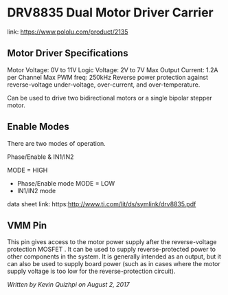 # DRV8835 Dual Motor Driver Carrier

link: https://www.pololu.com/product/2135

## Motor Driver Specifications

Motor Voltage: 0V to 11V
Logic Voltage: 2V to 7V
Max Output Current: 1.2A per Channel 
Max PWM freq: 250kHz
Reverse power protection against reverse-voltage
under-voltage, over-current, and over-temperature.

Can be used to drive two bidirectional motors or
a single bipolar stepper motor.

## Enable Modes

There are two modes of operation.

Phase/Enable & IN1/IN2

MODE = HIGH
-  Phase/Enable mode
MODE = LOW
- IN1/IN2 mode

data sheet link: https:http://www.ti.com/lit/ds/symlink/drv8835.pdf

## VMM Pin

This pin gives access to the motor power supply after the reverse-voltage protection MOSFET . 
It can be used to supply reverse-protected power to other components in the system. It is generally intended as an output, 
but it can also be used to supply board power (such as in cases where the motor supply voltage is too low for the reverse-protection circuit).

*Written by Kevin Quizhpi on August 2, 2017*